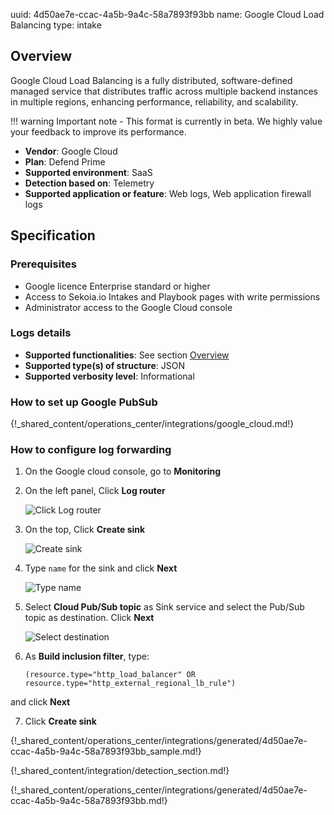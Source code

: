 uuid: 4d50ae7e-ccac-4a5b-9a4c-58a7893f93bb
name: Google Cloud Load Balancing
type: intake

## Overview

Google Cloud Load Balancing is a fully distributed, software-defined managed service that distributes traffic across multiple backend instances in multiple regions, enhancing performance, reliability, and scalability.

!!! warning
    Important note - This format is currently in beta. We highly value your feedback to improve its performance.

- **Vendor**: Google Cloud
- **Plan**: Defend Prime
- **Supported environment**: SaaS
- **Detection based on**: Telemetry
- **Supported application or feature**: Web logs, Web application firewall logs
  
## Specification

### Prerequisites

- Google licence Enterprise standard or higher
- Access to Sekoia.io Intakes and Playbook pages with write permissions
- Administrator access to the Google Cloud console

### Logs details

- **Supported functionalities**: See section [Overview](#overview)
- **Supported type(s) of structure**: JSON
- **Supported verbosity level**: Informational

### How to set up Google PubSub
{!_shared_content/operations_center/integrations/google_cloud.md!}

### How to configure log forwarding
1. On the Google cloud console, go to **Monitoring**
2. On the left panel, Click **Log router**

    ![Click Log router](/assets/operation_center/integration_catalog/network_security/google_cloud_load_balancing/1_log_router.png)

3. On the top, Click **Create sink**

    ![Create sink](/assets/operation_center/integration_catalog/network_security/google_cloud_load_balancing/2_create_sink.png)

4. Type `name` for the sink and click **Next**

   ![Type name](/assets/operation_center/integration_catalog/network_security/google_cloud_load_balancing/3_enter_name.png)

5. Select **Cloud Pub/Sub topic** as Sink service and select the Pub/Sub topic as destination. Click **Next**

    ![Select destination](/assets/operation_center/integration_catalog/network_security/google_cloud_load_balancing/4_select_destination.png)

6. As **Build inclusion filter**, type:
    ```
    (resource.type="http_load_balancer" OR resource.type="http_external_regional_lb_rule")
    ```
and click **Next**

7. Click **Create sink**

{!_shared_content/operations_center/integrations/generated/4d50ae7e-ccac-4a5b-9a4c-58a7893f93bb_sample.md!}

{!_shared_content/integration/detection_section.md!}

{!_shared_content/operations_center/integrations/generated/4d50ae7e-ccac-4a5b-9a4c-58a7893f93bb.md!}

